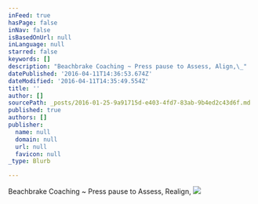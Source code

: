 ```yaml
---
inFeed: true
hasPage: false
inNav: false
isBasedOnUrl: null
inLanguage: null
starred: false
keywords: []
description: "Beachbrake Coaching ~ Press pause to Assess, Align,\_"
datePublished: '2016-04-11T14:36:53.674Z'
dateModified: '2016-04-11T14:35:49.554Z'
title: ''
author: []
sourcePath: _posts/2016-01-25-9a91715d-e403-4fd7-83ab-9b4ed2c43d6f.md
published: true
authors: []
publisher:
  name: null
  domain: null
  url: null
  favicon: null
_type: Blurb

---
```

Beachbrake Coaching ~ Press pause to Assess, Realign, ![](https://the-grid-user-content.s3-us-west-2.amazonaws.com/23887a71-0582-47ec-b334-ebc05ffc988d.jpg)